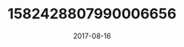 ---
title: "1582428807990006656"
image: "2017-08-16 15.10.35 1582428807990006656_46248401"
date: "2017-08-16"
type: "photo"
---